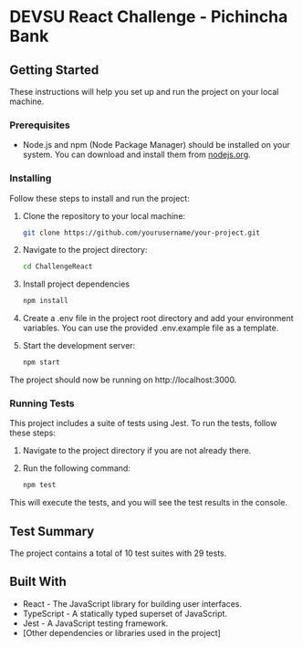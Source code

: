 # DEVSU React Challenge - Pichincha Bank

## Getting Started

These instructions will help you set up and run the project on your local machine.

### Prerequisites

- Node.js and npm (Node Package Manager) should be installed on your system. You can download and install them from [nodejs.org](https://nodejs.org/).

### Installing

Follow these steps to install and run the project:

1. Clone the repository to your local machine:

   ```bash
   git clone https://github.com/yourusername/your-project.git


2. Navigate to the project directory:

    ```bash
    cd ChallengeReact

3. Install project dependencies
    ```bash
    npm install

4. Create a .env file in the project root directory and add your environment variables. You can use the provided .env.example file as a template.

5. Start the development server:
    ```bash
    npm start

The project should now be running on http://localhost:3000.

### Running Tests

This project includes a suite of tests using Jest. To run the tests, follow these steps:

1. Navigate to the project directory if you are not already there.

2. Run the following command:
    ```bash
    npm test

This will execute the tests, and you will see the test results in the console.

## Test Summary

The project contains a total of 10 test suites with 29 tests.

## Built With

* React - The JavaScript library for building user interfaces.
* TypeScript - A statically typed superset of JavaScript.
* Jest - A JavaScript testing framework.
* [Other dependencies or libraries used in the project]